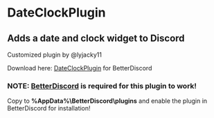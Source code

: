 # DateClockPlugin
## Adds a date and clock widget to Discord
Customized plugin by @lyjacky11

Download here: [DateClockPlugin](https://github.com/lyjacky11/DateClockPlugin/raw/master/DateClock.plugin.js) for BetterDiscord

### NOTE: [BetterDiscord](https://betterdiscord.net/home/) is required for this plugin to work!

Copy to **%AppData%\BetterDiscord\plugins** and enable the plugin in BetterDiscord for installation!
